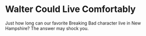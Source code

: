 # Walter Could Live Comfortably
 Just how long can our favorite Breaking Bad character live in New Hampshire? The answer may shock you.
